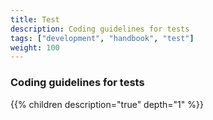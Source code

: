 ```yaml
---
title: Test
description: Coding guidelines for tests
tags: ["development", "handbook", "test"]
weight: 100
---
```


### Coding guidelines for tests

{{% children description="true" depth="1" %}}
